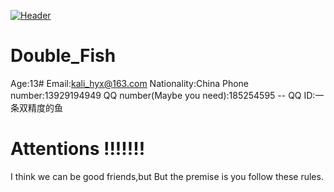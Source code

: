 [![Header](https://raw.githubusercontent.com/MartinHeinz/<OWNER>/<OWNER>/readme_header.png "Header")](https://some-url.dev/)
# Double_Fish
Age:13#
Email:kali_hyx@163.com
Nationality:China
Phone number:13929194949
QQ number(Maybe you need):185254595 -- QQ ID:一条双精度的鱼

# Attentions !!!!!!!
I think we can be good friends,but But the premise is you follow these rules.

